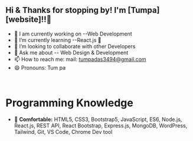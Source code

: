## Hi & Thanks for stopping by! I'm [Tumpa][website]!!👋

- 🔭 I am currently working on --Web Development
- 🌱 I’m currently learning --React.js 🤣
- 👯 I’m looking to collaborate with other Developers
- 💬 Ask me about -- Web Design & Development
- 📫 How to reach me:  mail: tumpadas3494@gmail.com
- 😄 Pronouns:  Tum pa
<br/>

# Programming Knowledge
- 👯 <strong>Comfortable:</strong> HTML5, CSS3, Bootstrap5, JavaScript, ES6, Node.js, React.js, REST API, React Bootstrap, Express.js, MongoDB, WordPress, Tailwind, Git, VS Code, Chrome Dev tool

